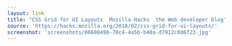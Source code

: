 ```yaml
---
layout: link
title: "CSS Grid for UI Layouts  Mozilla Hacks  the Web developer blog"
source: 'https://hacks.mozilla.org/2018/02/css-grid-for-ui-layouts/'
screenshot: 'screenshots/06608498-70c4-4a5b-b48a-d7912c0d6f23.jpg'
---
```



